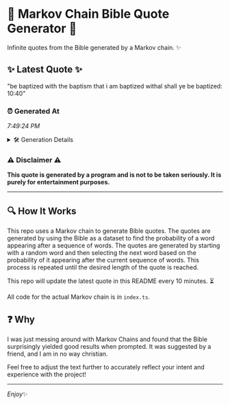 # 📖 Markov Chain Bible Quote Generator 📖

Infinite quotes from the Bible generated by a Markov chain. ✨

## ✨ Latest Quote ✨
"be baptized with the baptism that i am baptized withal shall ye be baptized: 10:40"

### ⏰ Generated At
*7:49:24 PM*

<details>
    <summary>🛠️ Generation Details</summary>
    <p>
        <strong>🌱 Seed:</strong> be<br>
        <strong>🔄 Iterations:</strong> 14<br>
        <strong>📜 Context History:</strong><br>[ be ]: baptized<br>[ be, baptized ]: with<br>[ be, baptized, with ]: the<br>[ be, baptized, with, the ]: baptism<br>[ be, baptized, with, the, baptism ]: that<br>[ be, baptized, with, the, baptism, that ]: i<br>[ baptized, with, the, baptism, that, i ]: am<br>[ with, the, baptism, that, i, am ]: baptized<br>[ the, baptism, that, i, am, baptized ]: withal<br>[ baptism, that, i, am, baptized, withal ]: shall<br>[ that, i, am, baptized, withal, shall ]: ye<br>[ i, am, baptized, withal, shall, ye ]: be<br>[ am, baptized, withal, shall, ye, be ]: baptized:<br>[ baptized, withal, shall, ye, be, baptized: ]: 10:40<br>
    </p>
</details>

### ⚠️ Disclaimer ⚠️
**This quote is generated by a program and is not to be taken seriously. It is purely for entertainment purposes.**

---

## 🔍 How It Works

This repo uses a Markov chain to generate Bible quotes. The quotes are generated by using the Bible as a dataset to find the probability of a word appearing after a sequence of words. The quotes are generated by starting with a random word and then selecting the next word based on the probability of it appearing after the current sequence of words. This process is repeated until the desired length of the quote is reached.

This repo will update the latest quote in this README every 10 minutes. ⏳

All code for the actual Markov chain is in `index.ts`.

## ❓ Why

I was just messing around with Markov Chains and found that the Bible surprisingly yielded good results when prompted. 
It was suggested by a friend, and I am in no way christian.

Feel free to adjust the text further to accurately reflect your intent and experience with the project!

---

*Enjoy*✨
